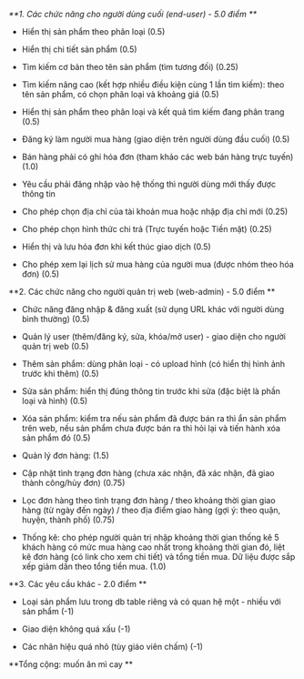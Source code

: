 _**1. Các chức năng cho người dùng cuối (end-user) - 5.0 điểm
**_
- Hiển thị sản phẩm theo phân loại (0.5)

- Hiển thị chi tiết sản phẩm (0.5)

- Tìm kiếm cơ bản theo tên sản phẩm (tìm tương đối) (0.25)

- Tìm kiếm nâng cao (kết hợp nhiều điều kiện cùng 1 lần tìm kiếm): theo tên sản phẩm, có chọn phân loại và khoảng giá (0.5)

- Hiển thị sản phẩm theo phân loại và kết quả tìm kiếm đang phân trang (0.5)

- Đăng ký làm người mua hàng (giao diện trên người dùng đầu cuối) (0.5)

- Bán hàng phải có ghi hóa đơn (tham khảo các web bán hàng trực tuyến) (1.0)

- Yêu cầu phải đăng nhập vào hệ thống thì người dùng mới thấy được thông tin

- Cho phép chọn địa chỉ của tài khoản mua hoặc nhập địa chỉ mới (0.25)

- Cho phép chọn hình thức chi trả (Trực tuyến hoặc Tiền mặt) (0.25)

- Hiển thị và lưu hóa đơn khi kết thúc giao dịch (0.5)

- Cho phép xem lại lịch sử mua hàng của người mua (được nhóm theo hóa đơn) (0.5)

**2. Các chức năng cho người quản trị web (web-admin) - 5.0 điểm
**
- Chức năng đăng nhập & đăng xuất (sử dụng URL khác với người dùng bình thường) (0.5)

- Quản lý user (thêm/đăng ký, sửa, khóa/mở user) - giao diện cho người quản trị web (0.5)

- Thêm sản phẩm: dùng phân loại - có upload hình (có hiển thị hình ảnh trước khi thêm) (0.5)

- Sửa sản phẩm: hiển thị đúng thông tin trước khi sửa (đặc biệt là phần loại và hình) (0.5)

- Xóa sản phẩm: kiểm tra nếu sản phẩm đã được bán ra thì ẩn sản phẩm trên web, nếu sản phẩm chưa được bán ra thì hỏi lại và tiến hành xóa sản phẩm đó (0.5)

- Quản lý đơn hàng: (1.5)

- Cập nhật tình trạng đơn hàng (chưa xác nhận, đã xác nhận, đã giao thành công/hủy đơn) (0.75)

- Lọc đơn hàng theo tình trạng đơn hàng / theo khoảng thời gian giao hàng (từ ngày đến ngày) / theo địa điểm giao hàng (gợi ý: theo quận, huyện, thành phố) (0.75)

- Thống kê: cho phép người quản trị nhập khoảng thời gian thống kê 5 khách hàng có mức mua hàng cao nhất trong khoảng thời gian đó, liệt kê đơn hàng (có link cho xem chi tiết) và tổng tiền mua. Dữ liệu được sắp xếp giảm dần theo tổng tiền mua. (1.0)

**3. Các yêu cầu khác - 2.0 điểm
**
- Loại sản phẩm lưu trong db table riêng và có quan hệ một - nhiều với sản phẩm (-1)

- Giao diện không quá xấu (-1)

- Các nhãn hiệu quá nhỏ (tùy giáo viên chấm) (-1)

**Tổng cộng: muốn ăn mì cay
**
